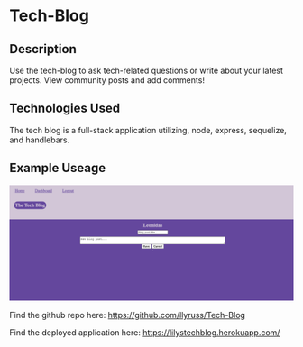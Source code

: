 # Tech-Blog

## Description

Use the tech-blog to ask tech-related questions or write about your latest projects. View community posts and add comments!


## Technologies Used 

The tech blog is a full-stack application utilizing, node, express, sequelize, and handlebars.

## Example Useage

![tech-blog](./public/images/tech-blog.png)

Find the github repo here: https://github.com/llyruss/Tech-Blog

Find the deployed application here: https://lilystechblog.herokuapp.com/


